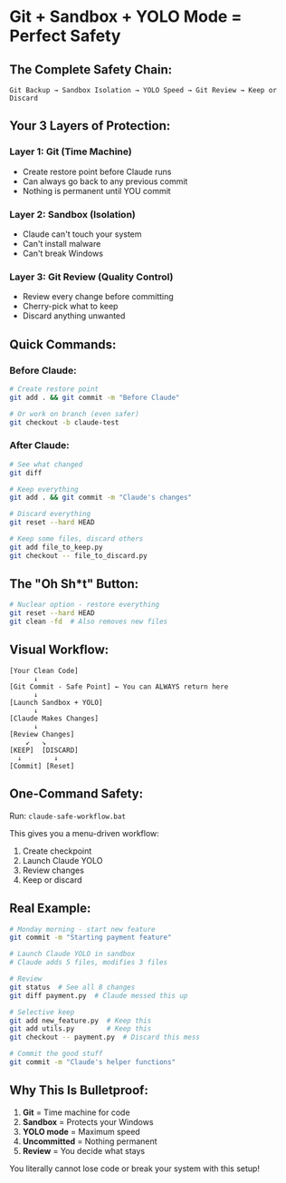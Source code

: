 # Git + Sandbox + YOLO Mode = Perfect Safety

## The Complete Safety Chain:

```
Git Backup → Sandbox Isolation → YOLO Speed → Git Review → Keep or Discard
```

## Your 3 Layers of Protection:

### Layer 1: Git (Time Machine)
- Create restore point before Claude runs
- Can always go back to any previous commit
- Nothing is permanent until YOU commit

### Layer 2: Sandbox (Isolation) 
- Claude can't touch your system
- Can't install malware
- Can't break Windows

### Layer 3: Git Review (Quality Control)
- Review every change before committing
- Cherry-pick what to keep
- Discard anything unwanted

## Quick Commands:

### Before Claude:
```bash
# Create restore point
git add . && git commit -m "Before Claude"

# Or work on branch (even safer)
git checkout -b claude-test
```

### After Claude:
```bash
# See what changed
git diff

# Keep everything
git add . && git commit -m "Claude's changes"

# Discard everything  
git reset --hard HEAD

# Keep some files, discard others
git add file_to_keep.py
git checkout -- file_to_discard.py
```

## The "Oh Sh*t" Button:
```bash
# Nuclear option - restore everything
git reset --hard HEAD
git clean -fd  # Also removes new files
```

## Visual Workflow:

```
[Your Clean Code]
      ↓
[Git Commit - Safe Point] ← You can ALWAYS return here
      ↓
[Launch Sandbox + YOLO]
      ↓
[Claude Makes Changes]
      ↓
[Review Changes]
    ↙   ↘
[KEEP]  [DISCARD]
  ↓        ↓
[Commit] [Reset]
```

## One-Command Safety:

Run: `claude-safe-workflow.bat`

This gives you a menu-driven workflow:
1. Create checkpoint
2. Launch Claude YOLO
3. Review changes
4. Keep or discard

## Real Example:

```bash
# Monday morning - start new feature
git commit -m "Starting payment feature"

# Launch Claude YOLO in sandbox
# Claude adds 5 files, modifies 3 files

# Review
git status  # See all 8 changes
git diff payment.py  # Claude messed this up

# Selective keep
git add new_feature.py  # Keep this
git add utils.py        # Keep this  
git checkout -- payment.py  # Discard this mess

# Commit the good stuff
git commit -m "Claude's helper functions"
```

## Why This Is Bulletproof:

1. **Git** = Time machine for code
2. **Sandbox** = Protects your Windows
3. **YOLO mode** = Maximum speed
4. **Uncommitted** = Nothing permanent
5. **Review** = You decide what stays

You literally cannot lose code or break your system with this setup!